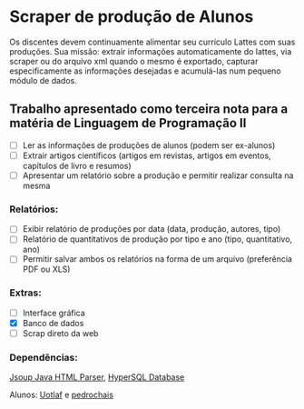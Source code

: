 # Scraper de produção de Alunos
Os discentes devem continuamente alimentar seu currículo Lattes com suas produções. Sua missão: extrair informações automaticamente do lattes, via scraper ou do arquivo xml quando o mesmo é exportado, capturar especificamente as informações desejadas e acumulá-las num pequeno módulo de dados.
## Trabalho apresentado como terceira nota para a matéria de Linguagem de Programação II
- [ ] Ler as informações de produções de alunos (podem ser ex-alunos)
- [ ] Extrair artigos científicos (artigos em revistas, artigos em eventos, capítulos de livro e resumos)
- [ ] Apresentar um relatório sobre a produção e permitir realizar consulta na mesma

### Relatórios:

- [ ] Exibir relatório de produções por data (data, produção, autores, tipo)
- [ ] Relatório de quantitativos de produção por tipo e ano (tipo, quantitativo, ano) 
- [ ] Permitir salvar ambos os relatórios na forma de um arquivo (preferência PDF ou XLS)

### Extras:

- [ ] Interface gráfica
- [X] Banco de dados
- [ ] Scrap direto da web

### Dependências:
[Jsoup Java HTML Parser](https://mvnrepository.com/artifact/org.jsoup/jsoup), 
[HyperSQL Database](https://mvnrepository.com/artifact/org.hsqldb/hsqldb)


Alunos: [Uotlaf](https://github.com/uotlaf/) e [pedrochais](https://github.com/pedrochais)
